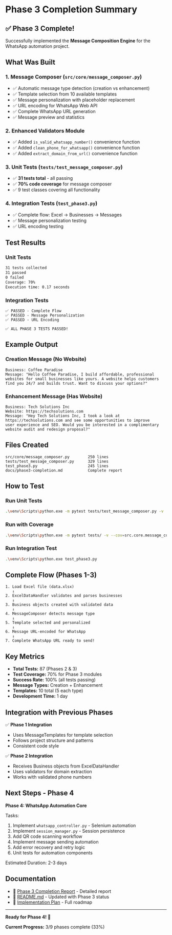 # Phase 3 Completion Summary

## ✅ Phase 3 Complete!

Successfully implemented the **Message Composition Engine** for the WhatsApp automation project.

## What Was Built

### 1. Message Composer (`src/core/message_composer.py`)
- ✅ Automatic message type detection (creation vs enhancement)
- ✅ Template selection from 10 available templates
- ✅ Message personalization with placeholder replacement
- ✅ URL encoding for WhatsApp Web API
- ✅ Complete WhatsApp URL generation
- ✅ Message preview and statistics

### 2. Enhanced Validators Module
- ✅ Added `is_valid_whatsapp_number()` convenience function
- ✅ Added `clean_phone_for_whatsapp()` convenience function
- ✅ Added `extract_domain_from_url()` convenience function

### 3. Unit Tests (`tests/test_message_composer.py`)
- ✅ **31 tests total** - all passing
- ✅ **70% code coverage** for message composer
- ✅ 9 test classes covering all functionality

### 4. Integration Tests (`test_phase3.py`)
- ✅ Complete flow: Excel → Businesses → Messages
- ✅ Message personalization testing
- ✅ URL encoding testing

## Test Results

### Unit Tests
```bash
31 tests collected
31 passed
0 failed
Coverage: 70%
Execution time: 0.17 seconds
```

### Integration Tests
```
✅ PASSED - Complete Flow
✅ PASSED - Message Personalization
✅ PASSED - URL Encoding

✅ ALL PHASE 3 TESTS PASSED!
```

## Example Output

### Creation Message (No Website)
```
Business: Coffee Paradise
Message: "Hello Coffee Paradise, I build affordable, professional 
websites for small businesses like yours. A website helps customers 
find you 24/7 and builds trust. Want to discuss your options?"
```

### Enhancement Message (Has Website)
```
Business: Tech Solutions Inc
Website: https://techsolutions.com
Message: "Hey Tech Solutions Inc, I took a look at 
https://techsolutions.com and see some opportunities to improve 
user experience and SEO. Would you be interested in a complimentary 
website audit and redesign proposal?"
```

## Files Created

```
src/core/message_composer.py        250 lines
tests/test_message_composer.py      329 lines
test_phase3.py                      245 lines
docs/phase3-completion.md           Complete report
```

## How to Test

### Run Unit Tests
```bash
.\venv\Scripts\python.exe -m pytest tests/test_message_composer.py -v
```

### Run with Coverage
```bash
.\venv\Scripts\python.exe -m pytest tests/ -v --cov=src.core.message_composer --cov-report=term-missing
```

### Run Integration Test
```bash
.\venv\Scripts\python.exe test_phase3.py
```

## Complete Flow (Phases 1-3)

```
1. Load Excel file (data.xlsx)
   ↓
2. ExcelDataHandler validates and parses businesses
   ↓
3. Business objects created with validated data
   ↓
4. MessageComposer detects message type
   ↓
5. Template selected and personalized
   ↓
6. Message URL-encoded for WhatsApp
   ↓
7. Complete WhatsApp URL ready to send!
```

## Key Metrics

- **Total Tests:** 87 (Phases 2 & 3)
- **Test Coverage:** 70% for Phase 3 modules
- **Success Rate:** 100% (all tests passing)
- **Message Types:** Creation + Enhancement
- **Templates:** 10 total (5 each type)
- **Development Time:** 1 day

## Integration with Previous Phases

✅ **Phase 1 Integration**
- Uses MessageTemplates for template selection
- Follows project structure and patterns
- Consistent code style

✅ **Phase 2 Integration**
- Receives Business objects from ExcelDataHandler
- Uses validators for domain extraction
- Works with validated phone numbers

## Next Steps - Phase 4

**Phase 4: WhatsApp Automation Core**

Tasks:
1. Implement `whatsapp_controller.py` - Selenium automation
2. Implement `session_manager.py` - Session persistence
3. Add QR code scanning workflow
4. Implement message sending automation
5. Add error recovery and retry logic
6. Unit tests for automation components

Estimated Duration: 2-3 days

## Documentation

- 📄 [Phase 3 Completion Report](docs/phase3-completion.md) - Detailed report
- 📄 [README.md](README.md) - Updated with Phase 3 status
- 📄 [Implementation Plan](docs/implementation-plan.md) - Full roadmap

---

**Ready for Phase 4! 🚀**

**Current Progress:** 3/9 phases complete (33%)
